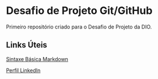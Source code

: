 # Desafio de Projeto Git/GitHub
Primeiro repositório criado para o Desafio de Projeto da DIO.


## Links Úteis
[Sintaxe Básica Markdown](https://www.markdownguide.org/basic-syntax/)

[Perfil LinkedIn](www.linkedin.com/in/fabiojsouza)
